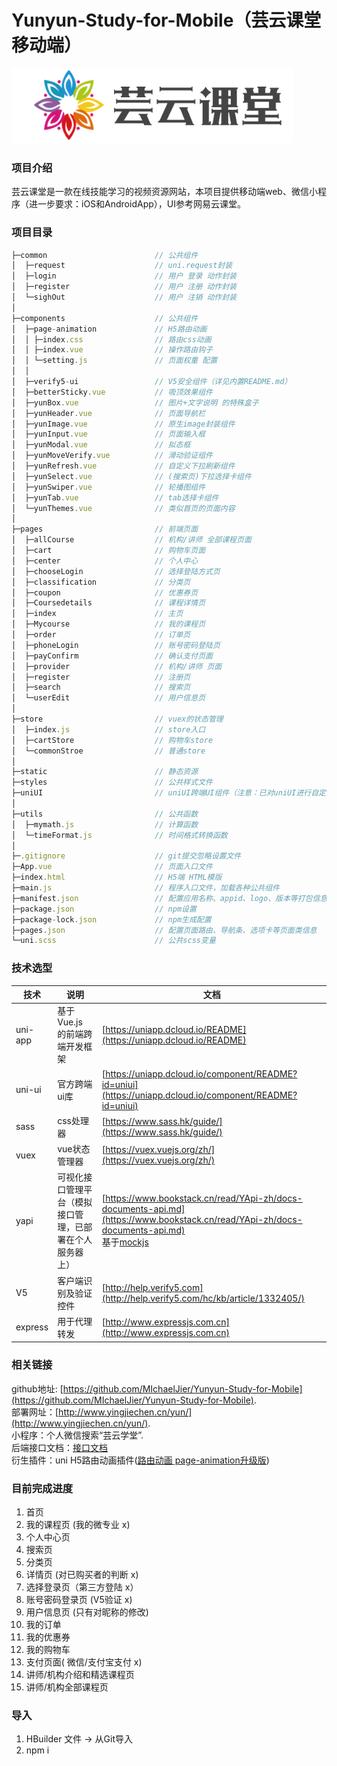 # Yunyun-Study-for-Mobile（芸云课堂移动端）   
![avatar](/static/headerIcon.png)   
### 项目介绍  
芸云课堂是一款在线技能学习的视频资源网站，本项目提供移动端web、微信小程序（进一步要求：iOS和AndroidApp），UI参考网易云课堂。  
### 项目目录  
```JavaScript  
├─common                        // 公共组件
│  ├─request                    // uni.request封装
│  ├─login                      // 用户 登录 动作封装
│  ├─register                   // 用户 注册 动作封装
│  └─sighOut                    // 用户 注销 动作封装
│ 
├─components                    // 公共组件
│  ├─page-animation             // H5路由动画
│  │ ├─index.css                // 路由css动画
│  │ ├─index.vue                // 操作路由钩子
│  │ └─setting.js               // 页面权重 配置
│  │
│  ├─verify5-ui                 // V5安全组件（详见内置README.md）
│  ├─betterSticky.vue           // 吸顶效果组件
│  ├─yunBox.vue                 // 图片+文字说明 的特殊盒子
│  ├─yunHeader.vue              // 页面导航栏
│  ├─yunImage.vue               // 原生image封装组件
│  ├─yunInput.vue               // 页面输入框
│  ├─yunModal.vue		        // 拟态框
│  ├─yunMoveVerify.vue          // 滑动验证组件
│  ├─yunRefresh.vue             // 自定义下拉刷新组件
│  ├─yunSelect.vue              // (搜索页)下拉选择卡组件
│  ├─yunSwiper.vue              // 轮播图组件
│  ├─yunTab.vue                 // tab选择卡组件
│  └─yunThemes.vue              // 类似首页的页面内容
│
├─pages                         // 前端页面
│  ├─allCourse                  // 机构/讲师 全部课程页面
│  ├─cart                       // 购物车页面
│  ├─center                     // 个人中心
│  ├─chooseLogin                // 选择登陆方式页
│  ├─classification             // 分类页
│  ├─coupon                     // 优惠券页
│  ├─Coursedetails              // 课程详情页
│  ├─index                      // 主页
│  ├─Mycourse                   // 我的课程页
│  ├─order                      // 订单页
│  ├─phoneLogin                 // 账号密码登陆页
│  ├─payConfirm                 // 确认支付页面
│  ├─provider                   // 机构/讲师 页面
│  ├─register                   // 注册页
│  ├─search                     // 搜索页
│  └─userEdit	                // 用户信息页
│
├─store                         // vuex的状态管理
│  ├─index.js                   // store入口
│  ├─cartStore                  // 购物车store
│  └─commonStroe                // 普通store
│        
├─static                        // 静态资源
├─styles                        // 公共样式文件
├─uniUI                         // uniUI跨端UI组件（注意：已对uniUI进行自定义修改，不要由npm导入）
│
├─utils                         // 公共函数
│  ├─mymath.js                  // 计算函数
│  └─timeFormat.js              // 时间格式转换函数
│ 
├─.gitignore                    // git提交忽略设置文件
├─App.vue                       // 页面入口文件
├─index.html                    // H5端 HTML模版
├─main.js                       // 程序入口文件，加载各种公共组件
├─manifest.json                 // 配置应用名称、appid、logo、版本等打包信息
├─package.json                  // npm设置
├─package-lock.json             // npm生成配置
├─pages.json                    // 配置页面路由、导航条、选项卡等页面类信息
└─uni.scss                      // 公共scss变量
```
### 技术选型 
技术 | 说明 |  文档    
-|-|-  
uni-app |  基于 Vue.js 的前端跨端开发框架 | [https://uniapp.dcloud.io/README](https://uniapp.dcloud.io/README) |  
uni-ui | 官方跨端ui库 | [https://uniapp.dcloud.io/component/README?id=uniui](https://uniapp.dcloud.io/component/README?id=uniui) |  
sass | css处理器 | [https://www.sass.hk/guide/](https://www.sass.hk/guide/) |
vuex | vue状态管理器 | [https://vuex.vuejs.org/zh/](https://vuex.vuejs.org/zh/) |  
yapi | 可视化接口管理平台（模拟接口管理，已部署在个人服务器上） | [https://www.bookstack.cn/read/YApi-zh/docs-documents-api.md](https://www.bookstack.cn/read/YApi-zh/docs-documents-api.md) <br> 基于[mockjs](http://mockjs.com) | 
V5   | 客户端识别及验证控件 | [http://help.verify5.com](http://help.verify5.com/hc/kb/article/1332405/) | 
express | 用于代理转发 | [http://www.expressjs.com.cn](http://www.expressjs.com.cn) | 

### 相关链接  
github地址: [https://github.com/MIchaelJier/Yunyun-Study-for-Mobile](https://github.com/MIchaelJier/Yunyun-Study-for-Mobile).  
部署网址：[http://www.yingjiechen.cn/yun/](http://www.yingjiechen.cn/yun/).  
小程序：个人微信搜索“芸云学堂”.  
后端接口文档：[接口文档](http://zfroot.top:8081/yun)  
衍生插件：uni H5路由动画插件([路由动画 page-animation升级版](https://ext.dcloud.net.cn/plugin?id=1265))

### 目前完成进度  
 1. 首页  
 2. 我的课程页 (我的微专业 x)
 3. 个人中心页   
 4. 搜索页
 5. 分类页  
 6. 详情页 (对已购买者的判断 x)
 7. 选择登录页（第三方登陆 x）
 8. 账号密码登录页 (V5验证 x)
 9. 用户信息页 (只有对昵称的修改)
 10. 我的订单
 11. 我的优惠券
 12. 我的购物车
 13. 支付页面( 微信/支付宝支付 x) 
 14. 讲师/机构介绍和精选课程页
 15. 讲师/机构全部课程页

### 导入 
 1. HBuilder 文件 -> 从Git导入
 2. npm i